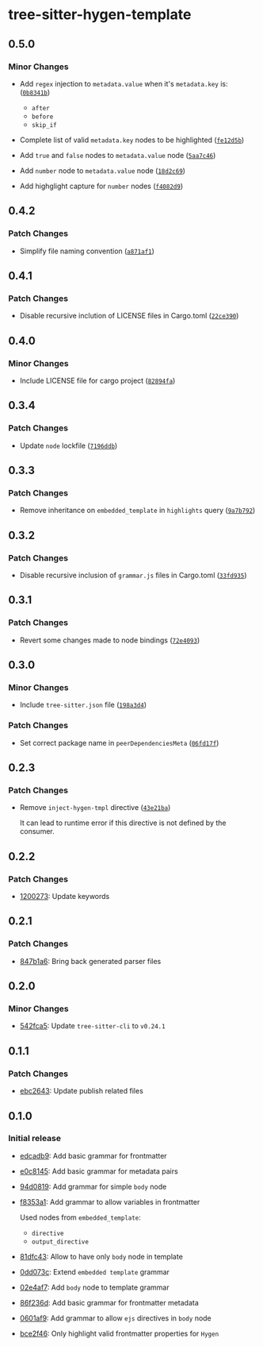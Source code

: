 # tree-sitter-hygen-template

## 0.5.0

### Minor Changes

- Add `regex` injection to `metadata.value` when it's `metadata.key` is: ([`0b8341b`](https://github.com/Hdoc1509/tree-sitter-hygen-template/commit/0b8341b9a624a0fe55ecef2e77b33b78f830a416))

  - `after`
  - `before`
  - `skip_if`

- Complete list of valid `metadata.key` nodes to be highlighted ([`fe12d5b`](https://github.com/Hdoc1509/tree-sitter-hygen-template/commit/fe12d5bafcd7abcf9c8d40bea6c37df9a8d549cd))

- Add `true` and `false` nodes to `metadata.value` node ([`5aa7c46`](https://github.com/Hdoc1509/tree-sitter-hygen-template/commit/5aa7c46924a93882b22c944761cff6344c1bff59))

- Add `number` node to `metadata.value` node ([`18d2c69`](https://github.com/Hdoc1509/tree-sitter-hygen-template/commit/18d2c69c154dd1c134b5c3e04273339cde1f0bb3))

- Add highglight capture for `number` nodes ([`f4082d9`](https://github.com/Hdoc1509/tree-sitter-hygen-template/commit/f4082d9ea81ec21c529df311642ad7ec467914ff))

## 0.4.2

### Patch Changes

- Simplify file naming convention ([`a871af1`](https://github.com/Hdoc1509/tree-sitter-hygen-template/commit/a871af11e50777823e442b552d760e3c92f9dd91))

## 0.4.1

### Patch Changes

- Disable recursive inclution of LICENSE files in Cargo.toml ([`22ce390`](https://github.com/Hdoc1509/tree-sitter-hygen-template/commit/22ce390eee85ad33af2cb21a8cab2ffae7adb522))

## 0.4.0

### Minor Changes

- Include LICENSE file for cargo project ([`82894fa`](https://github.com/Hdoc1509/tree-sitter-hygen-template/commit/82894fa568656650aff429b6c8d2e01d74861902))

## 0.3.4

### Patch Changes

- Update `node` lockfile ([`7196ddb`](https://github.com/Hdoc1509/tree-sitter-hygen-template/commit/7196ddb0d11f36eca183df09a5bd192d585af12f))

## 0.3.3

### Patch Changes

- Remove inheritance on `embedded_template` in `highlights` query ([`9a7b792`](https://github.com/Hdoc1509/tree-sitter-hygen-template/commit/9a7b7924f64246f5cfcff9d9657fa299ce2a8371))

## 0.3.2

### Patch Changes

- Disable recursive inclusion of `grammar.js` files in Cargo.toml ([`33fd935`](https://github.com/Hdoc1509/tree-sitter-hygen-template/commit/33fd93546035de8eb45ad4fd85113503b64b336c))

## 0.3.1

### Patch Changes

- Revert some changes made to node bindings ([`72e4093`](https://github.com/Hdoc1509/tree-sitter-hygen-template/commit/72e409362e94a31d9ed92a4e2008b5b5eb8d98a8))

## 0.3.0

### Minor Changes

- Include `tree-sitter.json` file ([`198a3d4`](https://github.com/Hdoc1509/tree-sitter-hygen-template/commit/198a3d461a91f040316abbbbc422bd690e118d5e))

### Patch Changes

- Set correct package name in `peerDependenciesMeta` ([`06fd17f`](https://github.com/Hdoc1509/tree-sitter-hygen-template/commit/06fd17f5b996900fb5048887d20a870dab37d06d))

## 0.2.3

### Patch Changes

- Remove `inject-hygen-tmpl` directive ([`43e21ba`](https://github.com/Hdoc1509/tree-sitter-hygen-template/commit/43e21ba950265be9c1f085de54c22d4100791328))

  It can lead to runtime error if this directive is not defined by the consumer.

## 0.2.2

### Patch Changes

- [1200273](https://github.com/Hdoc1509/tree-sitter-hygen-template/commit/1200273ec9c6dcbed0987ce2bff49dcae09479fa): Update keywords

## 0.2.1

### Patch Changes

- [847b1a6](https://github.com/Hdoc1509/tree-sitter-hygen-template/commit/847b1a620c426547047a5dda8f55b78fbb832188): Bring back generated parser files

## 0.2.0

### Minor Changes

- [542fca5](https://github.com/Hdoc1509/tree-sitter-hygen-template/commit/542fca56dd2554b53662f9501bf3d202dd0a83ca): Update `tree-sitter-cli` to `v0.24.1`

## 0.1.1

### Patch Changes

- [ebc2643](https://github.com/Hdoc1509/tree-sitter-hygen-template/commit/ebc264354a93311ca59c857d70ba1e39eb10218b): Update publish related files

## 0.1.0

### Initial release

- [edcadb9](https://github.com/Hdoc1509/tree-sitter-hygen-template/commit/edcadb9383d4895871648808b358963c498f401f): Add basic grammar for frontmatter
- [e0c8145](https://github.com/Hdoc1509/tree-sitter-hygen-template/commit/e0c8145b3e9c8d560940b8ce6694673ba3f87629): Add basic grammar for metadata pairs
- [94d0819](https://github.com/Hdoc1509/tree-sitter-hygen-template/commit/94d0819b47b0ea3a538225381ed94809b3380209): Add grammar for simple `body` node
- [f8353a1](https://github.com/Hdoc1509/tree-sitter-hygen-template/commit/f8353a148adc02747c19eb548563e69029ce269f): Add grammar to allow variables in frontmatter

  Used nodes from `embedded_template`:

  - `directive`
  - `output_directive`

- [81dfc43](https://github.com/Hdoc1509/tree-sitter-hygen-template/commit/81dfc438d4bf8e43551b6ca7b0d1d0645b56b2e7): Allow to have only `body` node in template
- [0dd073c](https://github.com/Hdoc1509/tree-sitter-hygen-template/commit/0dd073cd72431305fcf3a18108895360c575a3f8): Extend `embedded template` grammar
- [02e4af7](https://github.com/Hdoc1509/tree-sitter-hygen-template/commit/02e4af770e7694fa0a11b225cd9b640b0399d7b5): Add `body` node to template grammar
- [86f236d](https://github.com/Hdoc1509/tree-sitter-hygen-template/commit/86f236d069f015380d1bda55c0ef514add07851b): Add basic grammar for frontmatter metadata
- [0601af9](https://github.com/Hdoc1509/tree-sitter-hygen-template/commit/0601af9aa90170cceafc1d4c3f624e1eb85e0015): Add grammar to allow `ejs` directives in `body` node
- [bce2f46](https://github.com/Hdoc1509/tree-sitter-hygen-template/commit/bce2f463fac2089500d0f9df37a8c56b74e22a2d): Only highlight valid frontmatter properties for `Hygen`

